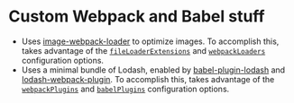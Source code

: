 # Custom Webpack and Babel stuff

- Uses [image-webpack-loader] to optimize images.
  To accomplish this, takes advantage of the [`fileLoaderExtensions`] and [`webpackLoaders`] configuration options.
- Uses a minimal bundle of Lodash, enabled by [babel-plugin-lodash] and [lodash-webpack-plugin].
  To accomplish this, takes advantage of the [`webpackPlugins`] and [`babelPlugins`] configuration options.

[image-webpack-loader]: https://github.com/tcoopman/image-webpack-loader

[`fileloaderextensions`]: ../../docs/configuration.md#fileloaderextensions

[`webpackloaders`]: ../../docs/configuration.md#webpackloaders

[`webpackplugins`]: ../../docs/configuration.md#webpackplugins

[`babelplugins`]: ../../docs/configuration.md#babelplugins

[babel-plugin-lodash]: https://github.com/lodash/babel-plugin-lodash

[lodash-webpack-plugin]: https://github.com/lodash/lodash-webpack-plugin
